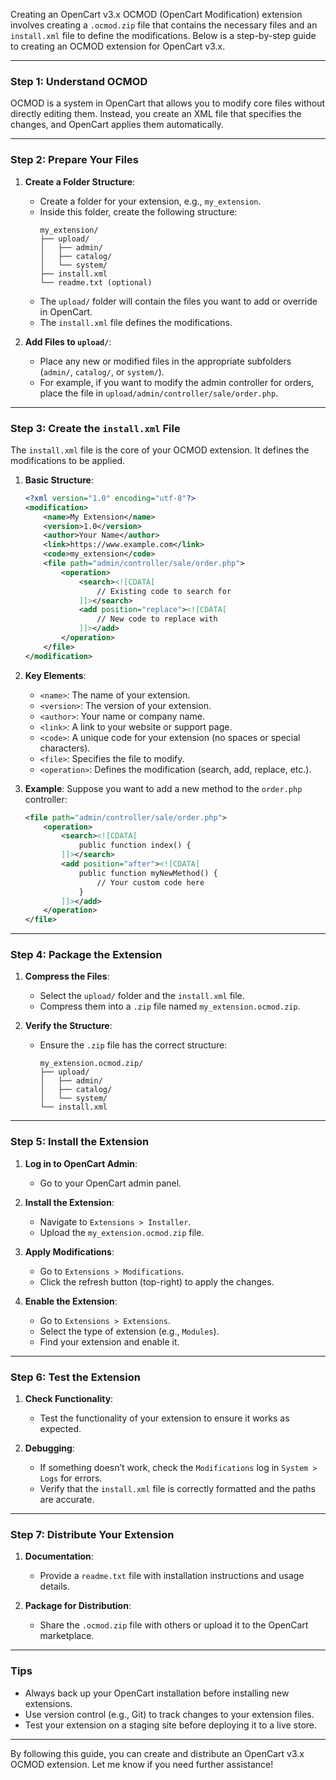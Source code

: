 Creating an OpenCart v3.x OCMOD (OpenCart Modification) extension involves creating a `.ocmod.zip` file that contains the necessary files and an `install.xml` file to define the modifications. Below is a step-by-step guide to creating an OCMOD extension for OpenCart v3.x.

---

### **Step 1: Understand OCMOD**
OCMOD is a system in OpenCart that allows you to modify core files without directly editing them. Instead, you create an XML file that specifies the changes, and OpenCart applies them automatically.

---

### **Step 2: Prepare Your Files**
1. **Create a Folder Structure**:
   - Create a folder for your extension, e.g., `my_extension`.
   - Inside this folder, create the following structure:
     ```
     my_extension/
     ├── upload/
     │   ├── admin/
     │   ├── catalog/
     │   └── system/
     ├── install.xml
     └── readme.txt (optional)
     ```
   - The `upload/` folder will contain the files you want to add or override in OpenCart.
   - The `install.xml` file defines the modifications.

2. **Add Files to `upload/`**:
   - Place any new or modified files in the appropriate subfolders (`admin/`, `catalog/`, or `system/`).
   - For example, if you want to modify the admin controller for orders, place the file in `upload/admin/controller/sale/order.php`.

---

### **Step 3: Create the `install.xml` File**
The `install.xml` file is the core of your OCMOD extension. It defines the modifications to be applied.

1. **Basic Structure**:
   ```xml
   <?xml version="1.0" encoding="utf-8"?>
   <modification>
       <name>My Extension</name>
       <version>1.0</version>
       <author>Your Name</author>
       <link>https://www.example.com</link>
       <code>my_extension</code>
       <file path="admin/controller/sale/order.php">
           <operation>
               <search><![CDATA[
                   // Existing code to search for
               ]]></search>
               <add position="replace"><![CDATA[
                   // New code to replace with
               ]]></add>
           </operation>
       </file>
   </modification>
   ```

2. **Key Elements**:
   - `<name>`: The name of your extension.
   - `<version>`: The version of your extension.
   - `<author>`: Your name or company name.
   - `<link>`: A link to your website or support page.
   - `<code>`: A unique code for your extension (no spaces or special characters).
   - `<file>`: Specifies the file to modify.
   - `<operation>`: Defines the modification (search, add, replace, etc.).

3. **Example**:
   Suppose you want to add a new method to the `order.php` controller:
   ```xml
   <file path="admin/controller/sale/order.php">
       <operation>
           <search><![CDATA[
               public function index() {
           ]]></search>
           <add position="after"><![CDATA[
               public function myNewMethod() {
                   // Your custom code here
               }
           ]]></add>
       </operation>
   </file>
   ```

---

### **Step 4: Package the Extension**
1. **Compress the Files**:
   - Select the `upload/` folder and the `install.xml` file.
   - Compress them into a `.zip` file named `my_extension.ocmod.zip`.

2. **Verify the Structure**:
   - Ensure the `.zip` file has the correct structure:
     ```
     my_extension.ocmod.zip/
     ├── upload/
     │   ├── admin/
     │   ├── catalog/
     │   └── system/
     └── install.xml
     ```

---

### **Step 5: Install the Extension**
1. **Log in to OpenCart Admin**:
   - Go to your OpenCart admin panel.

2. **Install the Extension**:
   - Navigate to `Extensions > Installer`.
   - Upload the `my_extension.ocmod.zip` file.

3. **Apply Modifications**:
   - Go to `Extensions > Modifications`.
   - Click the refresh button (top-right) to apply the changes.

4. **Enable the Extension**:
   - Go to `Extensions > Extensions`.
   - Select the type of extension (e.g., `Modules`).
   - Find your extension and enable it.

---

### **Step 6: Test the Extension**
1. **Check Functionality**:
   - Test the functionality of your extension to ensure it works as expected.

2. **Debugging**:
   - If something doesn’t work, check the `Modifications` log in `System > Logs` for errors.
   - Verify that the `install.xml` file is correctly formatted and the paths are accurate.

---

### **Step 7: Distribute Your Extension**
1. **Documentation**:
   - Provide a `readme.txt` file with installation instructions and usage details.

2. **Package for Distribution**:
   - Share the `.ocmod.zip` file with others or upload it to the OpenCart marketplace.

---

### **Tips**
- Always back up your OpenCart installation before installing new extensions.
- Use version control (e.g., Git) to track changes to your extension files.
- Test your extension on a staging site before deploying it to a live store.

---

By following this guide, you can create and distribute an OpenCart v3.x OCMOD extension. Let me know if you need further assistance!
